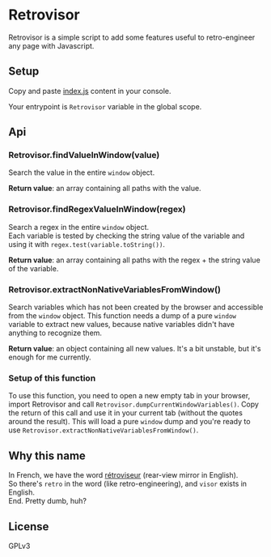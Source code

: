 # Retrovisor

Retrovisor is a simple script to add some features useful to retro-engineer any page with Javascript.

## Setup

Copy and paste [index.js](index.js) content in your console.

Your entrypoint is `Retrovisor` variable in the global scope.

## Api

### Retrovisor.findValueInWindow(value)

Search the value in the entire `window` object.

**Return value**: an array containing all paths with the value.

### Retrovisor.findRegexValueInWindow(regex)

Search a regex in the entire `window` object.  
Each variable is tested by checking the string value of the variable and using it with `regex.test(variable.toString())`.

**Return value**: an array containing all paths with the regex + the string value of the variable.

### Retrovisor.extractNonNativeVariablesFromWindow()

Search variables which has not been created by the browser and accessible from the `window` object.
This function needs a dump of a pure `window` variable to extract new values, because native variables didn't have anything to recognize them.

**Return value**: an object containing all new values.
It's a bit unstable, but it's enough for me currently.

### Setup of this function

To use this function, you need to open a new empty tab in your browser, import Retrovisor and call `Retrovisor.dumpCurrentWindowVariables()`.
Copy the return of this call and use it in your current tab (without the quotes around the result).
This will load a pure `window` dump and you're ready to use `Retrovisor.extractNonNativeVariablesFromWindow()`.

## Why this name

In French, we have the word [rétroviseur](https://fr.wikipedia.org/wiki/R%C3%A9troviseur) (rear-view mirror in English).  
So there's `retro` in the word (like retro-engineering), and `visor` exists in English.  
End. Pretty dumb, huh?  

## License

GPLv3
